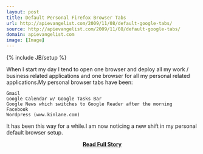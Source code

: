 ```yaml
---
layout: post
title: Default Personal Firefox Browser Tabs
url: http://apievangelist.com/2009/11/08/default-google-tabs/
source: http://apievangelist.com/2009/11/08/default-google-tabs/
domain: apievangelist.com
image: [Image]
---
```

{% include JB/setup %}<p>When I start my day I tend to open one browser and deploy all my work / business related applications and one browser for all my personal related applications.My personal browser tabs have been:

	Gmail
	Google Calendar w/ Google Tasks Bar
	Google News which switches to Google Reader after the morning
	Facebook
	Wordpress (www.kinlane.com)

It has been this way for a while.I am now noticing a new shift in my personal default browser setup.</p>
<center><p><a href="http://apievangelist.com/2009/11/08/default-google-tabs/" style='padding:25px; font-sze:18px; font-weight: bold;'>Read Full Story</a></p></center>
